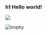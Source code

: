 ### h1 Hello world!

<a href="https://www.instagram.com/" target="_blank"><img src="https://img.shields.io/badge/instagram-E4405F?style=flat-square&logo=instagram&logoColor=white"/></a>

![trophy](https://github-profile-trophy.vercel.app/?username=noh1216)

